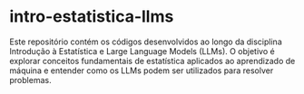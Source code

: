 # intro-estatistica-llms
Este repositório contém os códigos desenvolvidos ao longo da disciplina Introdução à Estatística e Large Language Models (LLMs). O objetivo é explorar conceitos fundamentais de estatística aplicados ao aprendizado de máquina e entender como os LLMs podem ser utilizados para resolver problemas.

